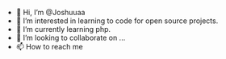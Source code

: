 - 👋 Hi, I’m @Joshuuaa
- 👀 I’m interested in learning to code for open source projects. 
- 🌱 I’m currently learning php.
- 💞️ I’m looking to collaborate on ...
- 📫 How to reach me 

<!---
Joshuuaa/Joshuuaa is a ✨ special ✨ repository because its `README.md` (this file) appears on your GitHub profile.
You can click the Preview link to take a look at your changes.
--->
